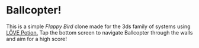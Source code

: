 # Ballcopter!
This is a simple *Flappy Bird* clone made for the 3ds family of systems using [LÖVE Potion.](https://github.com/lovebrew/lovepotion) Tap the bottom screen to navigate Ballcopter through the walls and aim for a high score!
